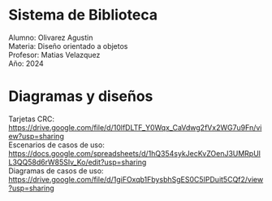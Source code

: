 # Sistema de Biblioteca

Alumno: Olivarez Agustin  
Materia: Diseño orientado a objetos  
Profesor: Matias Velazquez  
Año: 2024


# Diagramas y diseños

Tarjetas CRC: 
https://drive.google.com/file/d/10lfDLTF_Y0Wqx_CaVdwg2fVx2WG7u9Fn/view?usp=sharing  
Escenarios de casos de uso:
https://docs.google.com/spreadsheets/d/1hQ354sykJecKvZOenJ3UMRpUlL3QQ58d6rW85SIv_Ko/edit?usp=sharing  
Diagramas de casos de uso:
https://drive.google.com/file/d/1giFOxqb1FbysbhSgES0C5IPDuit5CQf2/view?usp=sharing  
